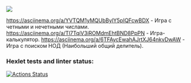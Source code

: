 <a href="https://codeclimate.com/github/PavelStriker/frontend-project-lvl1/maintainability"><img src="https://api.codeclimate.com/v1/badges/c48aa79ff544dc349453/maintainability" /></a>

https://asciinema.org/a/YVTQM1yMQUbBylY5pIQFcwBDX - Игра с четными и нечетными числами.
https://asciinema.org/a/Tl7TqiV3iROMdmEhtBND8PpPN - Игра-калькулятор.
https://asciinema.org/a/6TFAycEwahAJrtXJ64nkvDwAW - Игра с поиском НОД (Наибольший общий делитель).

### Hexlet tests and linter status:
[![Actions Status](https://github.com/PavelStriker/frontend-project-lvl1/workflows/hexlet-check/badge.svg)](https://github.com/PavelStriker/frontend-project-lvl1/actions)
